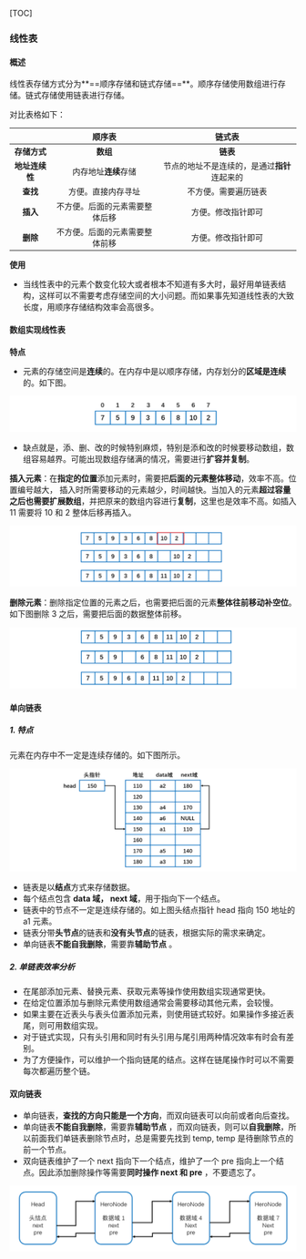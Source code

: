 [TOC]

### 线性表

#### 概述

线性表存储方式分为**==顺序存储和链式存储==**。顺序存储使用数组进行存储。链式存储使用链表进行存储。

对比表格如下：

|                |             顺序表             |                    链式表                    |
| :------------: | :----------------------------: | :------------------------------------------: |
|  **存储方式**  |            **数组**            |                   **链表**                   |
| **地址连续性** |      内存地址**连续**存储      | 节点的地址不是连续的，是通过**指针**连起来的 |
|    **查找**    |       方便。直接内存寻址       |             不方便。需要遍历链表             |
|    **插入**    | 不方便。后面的元素需要整体后移 |              方便。修改指针即可              |
|    **删除**    | 不方便。后面的元素需要整体前移 |              方便。修改指针即可              |

**使用**

- 当线性表中的元素个数变化较大或者根本不知道有多大时，最好用单链表结构，这样可以不需要考虑存储空间的大小问题。而如果事先知道线性表的大致长度，用顺序存储结构效率会高很多。



#### 数组实现线性表

**特点**

- 元素的存储空间是**连续**的。在内存中是以顺序存储，内存划分的**区域是连续**的。如下图。

<img src="assets/image-20191216214220866.png" alt="image-20191216214220866" style="zoom:67%;" />

- 缺点就是，添、删、改的时候特别麻烦，特别是添和改的时候要移动数组，数组容易越界。可能出现数组存储满的情况，需要进行**扩容并复制**。

**插入元素**：在**指定的位置**添加元素时，需要把**后面的元素整体移动**，效率不高。位置编号越大， 插入时所需要移动的元素越少，时间越快。当加入的元素**超过容量之后也需要扩展数组**，并把原来的数组内容进行**复制**，这里也是效率不高。如插入 11 需要将 10 和 2 整体后移再插入。

<img src="assets/image-20191216214444081.png" alt="image-20191216214444081" style="zoom:60%;" />

**删除元素**：删除指定位置的元素之后，也需要把后面的元素**整体往前移动补空位**。如下图删除 3 之后，需要把后面的数据整体前移。

<img src="assets/image-20191216214610372.png" alt="image-20191216214610372" style="zoom:65%;" />



####  单向链表

##### 1. 特点

元素在内存中不一定是连续存储的。如下图所示。

<img src="assets/image-20191216215559974.png" alt="image-20191216215559974" style="zoom:57%;" />

- 链表是以**结点**方式来存储数据。
- 每个结点包含 **data 域， next 域**，用于指向下一个结点。
- 链表中的节点不一定是连续存储的。如上图头结点指针 head 指向 150 地址的 a1 元素。
- 链表分带**头节点**的链表和**没有头节点**的链表，根据实际的需求来确定。
- 单向链表**不能自我删除**，需要靠**辅助节点** 。

##### 2. 单链表效率分析

- 在尾部添加元素、替换元素、获取元素等操作使用数组实现通常更快。
- 在给定位置添加与删除元素使用数组通常会需要移动其他元素，会较慢。
- 如果主要在近表头与表头位置添加元素，则使用链式较好。如果操作多接近表尾，则可用数组实现。
- 对于链式实现，只有头引用和同时有头引用与尾引用两种情况效率有时会有差别。
- 为了方便操作，可以维护一个指向链尾的结点。这样在链尾操作时可以不需要每次都遍历整个链。



#### 双向链表

- 单向链表，**查找的方向只能是一个方向**，而双向链表可以向前或者向后查找。
- 单向链表**不能自我删除**，需要靠**辅助节点** ，而双向链表，则可以**自我删除**，所以前面我们单链表删除节点时，总是需要先找到 temp, temp 是待删除节点的前一个节点。
- 双向链表维护了一个 next 指向下一个结点，维护了一个 pre 指向上一个结点。因此添加删除操作等需要**同时操作 next 和 pre** ，不要遗忘了。

<img src="assets/1565089271980-1569397664725.png" alt="1565089271980" style="zoom:67%;" />


